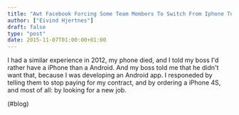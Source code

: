 ```yaml
---
title: "Awt Facebook Forcing Some Team Members To Switch From Iphone To Android"
author: ["Eivind Hjertnes"]
draft: false
type: "post"
date: 2015-11-07T01:00:00+01:00
---
```


I had a similar experience in 2012, my phone died, and I told my boss
I'd rather have a iPhone than a Android. And my boss told me that he
didn't want that, because I was developing an Android app. I responeded
by telling them to stop paying for my contract, and by ordering a iPhone
4S, and most of all: by looking for a new job.

(#blog)
